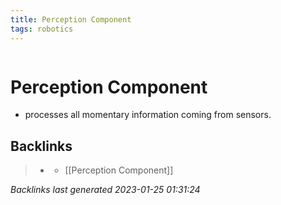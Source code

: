 ```yaml
---
title: Perception Component
tags: robotics 
---
```

```toc
```
# Perception Component
- processes all momentary information coming from sensors.

## Backlinks

> - [](../docs/2022-11-03.md)
>   - [[Perception Component]]

_Backlinks last generated 2023-01-25 01:31:24_

